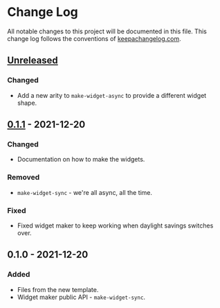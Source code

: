# Change Log
All notable changes to this project will be documented in this file. This change log follows the conventions of [keepachangelog.com](http://keepachangelog.com/).

## [Unreleased]
### Changed
- Add a new arity to `make-widget-async` to provide a different widget shape.

## [0.1.1] - 2021-12-20
### Changed
- Documentation on how to make the widgets.

### Removed
- `make-widget-sync` - we're all async, all the time.

### Fixed
- Fixed widget maker to keep working when daylight savings switches over.

## 0.1.0 - 2021-12-20
### Added
- Files from the new template.
- Widget maker public API - `make-widget-sync`.

[Unreleased]: https://github.com/your-name/forever-clojure/compare/0.1.1...HEAD
[0.1.1]: https://github.com/your-name/forever-clojure/compare/0.1.0...0.1.1
